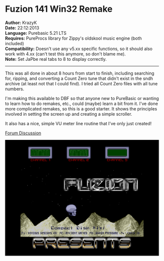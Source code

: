 ﻿
# Fuzion 141 Win32 Remake
**Author:** KrazyK  
**Date:** 22:12:2013  
**Language:** Purebasic 5.21 LTS  
**Requires:** PureProcs library for Zippy's oldskool music engine (both included)  
**Compatibility:** Doesn't use any v5.xx specific functions, so it should also work with 4.xx (can't test this anymore, so don't blame me).  
**Note:** Set JaPbe real tabs to 8 to display correctly.

---

This was all done in about 8 hours from start to finish, including searching for, ripping, and converting a Count Zero tune that didn't exist in the sndh archive (at least not that I could find). I tried all Count Zero files with all tune numbers.  

I'm making this available to DBF so that anyone new to PureBasic or wanting to learn how to do remakes, etc., could (maybe) learn a bit from it. I've done more complicated remakes, so this is a good starter. It shows the principles involved in setting the screen up and creating a simple scroller.  

It also has a nice, simple VU meter line routine that I've only just created!

[Forum Discussion](https://www.dbfinteractive.com/forum/index.php?topic=6149.0)


![](Fuzion_141.png)